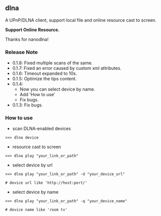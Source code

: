 ## dlna

A UPnP/DLNA client, support local file and online resource cast to screen.

**Support Online Resource.**

Thanks for nanodlna!


### Release Note
* 0.1.8: Fixed multiple scans of the same.
* 0.1.7: Fixed an error caused by custom xml attributes.
* 0.1.6: Timeout expanded to 10s.
* 0.1.5: Optimize the tips content.
* 0.1.4:
    * Now you can select device by name.
    * Add 'How to use'
    * Fix bugs.
* 0.1.3: Fix bugs.


### How to use
* scan DLNA-enabled devices
```shell
>>> dlna device
```

* resource cast to screen
```shell
>>> dlna play "your_link_or_path"
```

* select device by url
```shell
>>> dlna play "your_link_or_path" -d "your_device_url"

# device url like 'http://host:port/'
```

* select device by name
```shell
>>> dlna play "your_link_or_path" -q "your_device_name"

# device name like 'room tv'
```